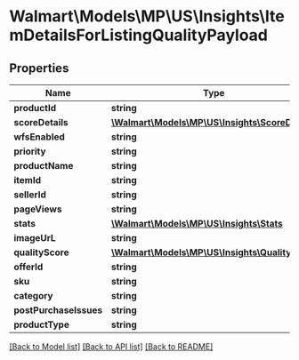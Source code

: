 # Walmart\Models\MP\US\Insights\ItemDetailsForListingQualityPayload

## Properties

Name | Type | Description | Notes
------------ | ------------- | ------------- | -------------
**productId** | **string** |  | [optional]
**scoreDetails** | [**\Walmart\Models\MP\US\Insights\ScoreDetails**](ScoreDetails.md) |  | [optional]
**wfsEnabled** | **string** |  | [optional]
**priority** | **string** |  | [optional]
**productName** | **string** |  | [optional]
**itemId** | **string** |  | [optional]
**sellerId** | **string** |  | [optional]
**pageViews** | **string** |  | [optional]
**stats** | [**\Walmart\Models\MP\US\Insights\Stats**](Stats.md) |  | [optional]
**imageUrL** | **string** |  | [optional]
**qualityScore** | [**\Walmart\Models\MP\US\Insights\QualityScore**](QualityScore.md) |  | [optional]
**offerId** | **string** |  | [optional]
**sku** | **string** |  | [optional]
**category** | **string** |  | [optional]
**postPurchaseIssues** | **string** |  | [optional]
**productType** | **string** |  | [optional]


[[Back to Model list]](./) [[Back to API list]](../../../../../README.md#supported-apis) [[Back to README]](../../../../../README.md)
